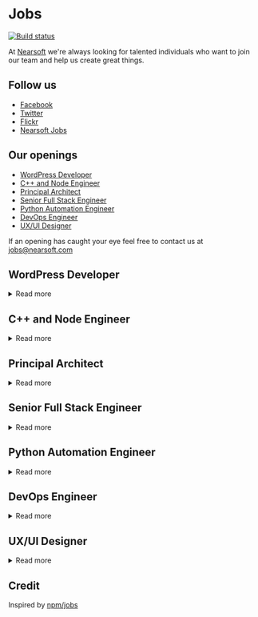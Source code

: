 # Jobs

[![Build status](https://img.shields.io/travis/Nearsoft/jobs.svg)](https://travis-ci.org/Nearsoft/jobs)

At [Nearsoft](https://nearsoft.com) we're always looking for talented individuals who want to join our team and help us create great things.

## Follow us

* [Facebook](https://www.facebook.com/NearsoftInc)
* [Twitter](https://twitter.com/nearsoft)
* [Flickr](https://www.flickr.com/photos/nearsoft)
* [Nearsoft Jobs](http://nearsoftjobs.com)

## Our openings

<!-- yaspeller ignore:start -->



* [WordPress Developer](#wordpress-developer)
* [C++ and Node Engineer](#c++-node-engineer)
* [Principal Architect](#principal-architect)
* [Senior Full Stack Engineer](#senior-full-stack-engineer)
* [Python Automation Engineer](#python-automation-engineer)
* [DevOps Engineer](#devops-engineer)
* [UX/UI Designer](#uxui-designer)

<!-- yaspeller ignore:end -->

If an opening has caught your eye feel free to contact us at jobs@nearsoft.com

## WordPress Developer

<details><summary>Read more</summary>
  
We are unique in the digital marketing and media industry. We combine marketing,digital,content,and fin-tech.
Our performance-based approach increases brand awareness and generates targeted audience engagement on our internal web properties and partner sites. We are seeking a Software Engineer with WordPress experience who will help us to implement amazing front-end and back-end user experiences for our highly-customized site with over 10,000 articles reaching millions of monthly users.
The right person will be experienced with large, high traffic WordPress installations and must be able to code custom features and build plug-ins according to coding standards and best practices and will be knowledgeable in WordPress, PHP, Javascript, and CSS. This role will be required to handle feature-rich front end development along with complicated back end tasks such as migrations, search customization,and web service programming.

### Development Responsibilities

* Build, extend, maintain and deploy websites using the WordPress content managementsystem.
* Create and modify front end and back end components (themes, plugins, scripts, and styles)using PHP, Javascript, and CSS
* Demonstrate a complete understanding of WordPress 
* Monitor, maintain and optimize front end and back end performance
* Design themes, templates and plugins based on wireframes and project requirements
* Stay up to date with the latest WordPress and related plugin security updates
* Produce high-quality code that works well across multiple browsers and devices 

### Team Collaboration

* Interact with the team to share and discuss design and functionality ideas
* Interpret wireframes, storyboards, user flows, process flows and site maps
* Discuss project milestones and key deliverables to peers and stakeholders
* Set design guidelines, best practices and standards
* Meet deadlines and stay on target
* Work with designers to ensure the technical feasibility of UI/UX designs
* Conducting quality assurance and tests of code quality
 
### Requirements

* 3 to 4 years of Wordpress development experience, has to have current work experience in Wordpress
* Technical skills should include multiple years in web development and experience with: WordPress,PHP, MySQL, HTML5, CSS3, JavaScript, and JQuery,
* Ability to build custom themes and plugins
* Develop page types, taxonomy language, menus, and other WordPress CMS data structures
* Experience with AWS services such as S3 and CloudFront
* Experience using Git for version control
* Familiar with Command-Line Interfaces (i.e. Bash)
* Familiar with SEO best practices (semantic markup, alt tags, meta tags)
* Ability to work with APIs
* Able to write database queries and logic
* Experience with common deployment methodologies (dev->stage->live)
* Excellent debug experience
* Stay up to date with community patches and updates as required
* Strong knowledge of production-ready code QA such as browser testing, validity testing, and performance testing
* Able to take direction, critique and brainstorming your ideas
* Collaborative will-do attitude
* Attention to detai

<!-- yaspeller ignore:start -->
###### *CT*
<!-- yaspeller ignore:end -->
</details>

## C++ and Node Engineer 

<details><summary>Read more</summary>
  
We looking for a mid/senior C++ developer to join our growing team. This is an exciting and high profile project that will involve challenging problem solving and collaborating in architecting a solution from the ground up. You will also be asked to develop documentation on the new built system.

### Your Profile

* You are committed to using your technical skills to deliver amazing user experiences.
* You enjoy learning new and emerging technologies. 
* You are pro open source, do not like to reinvent the wheel. 
* You are a force of proposal and an excellent team player. 
* You are attentive to potential security vulnerabilities, strive for improvement, like to get out of your comfort zone and the challenges are a source of motivation for you.
* You are a problem-solver, critical thinker, and team player.

### Key Requirements

* 5+ years of experience in the software industry
* 3+ years of working experience in C++
* 5+ years NodeJS/Typescript or Java development experience
* Experience in server/client side JS (nodeJS, expressJS, Typescript)
* Object-oriented design and development experience
* Ability to drive technical excellence, pushing innovation and quality
* Experience with REST web services, message brokers, network programming
* Self-driven, autonomous and accountable, with great interpersonal skills
* Proficient in English

### It’s great if you also have

* Experience with linux
* Experience with CI/CD using Travis CI
* Experience with some aspect(s) of computer security: network security,
application security, security protocols, cryptography, etc…)
* Experience with agile software development practices

<!-- yaspeller ignore:start -->
###### *ULT*
<!-- yaspeller ignore:end -->
</details>


## Principal Architect

<details><summary>Read more</summary>

Reporting to the Chief Architect, the principal Architect plays an integral role in supporting the effort to build the company's multi-year technology strategy, roadmap, and processes. The Principal Architect will be part of the company’s architecture team responsible for development and technology innovation. The principal architect will support multiple domains part of  the integration of our brands into one cohesive platform and set of services to deliver delight at scale to our millions of customs around the world. 

### Responsibilities 

* Lead software architecture implementation throughout the product life cycle for one or moreapplication domains.
* Define software application architecture solution proposals and alternatives with the team, including schedule, resource & costing.
* Lead and participate in software architecture and code reviews.
* Work with the team of internal and external software engineers to prototype and implement the applications.
* Owns the Domain Roadmap and works closely with business, architects and engineering heads to set priority, deliver on-time, within budget and of high quality.
* This architect will lead engineering teams to develop innovative solutions that meet market needs with respect to functionality, performance, scalability, reliability, implementation schedules, and adherence to develop goals and principles.
* Drive and understand use cases for current and future architectural requirements across multiple domains.  Drive the evolution of our technology stack, and enhance leadership role.
* Act as a role model and mentor for the entire technology organization. Lead one or more application domains to achieve architectural initiatives.
* Will be part of the Architectural Committee consisting of the team of architects to achieve enterprise-wide architectural alignment, work towards devising architectural solutions, and chairing architectural design reviews. 

### Leadership Requirements

* Strategic thinker with a high level of situational intelligence to be able to work with a diverse workforce with a differing opinion
* Able to communicate, influence, and lead technical teams in making strong technical decisions.  
* Effectively describes and communicates the future direction of a given domain, conducts analysis of architectural data, and articulates analytic and technical findings to senior audiences in a coherent and organized fashion.
* Builds loyalty, trust and confidence with cross-functional leaders and teams
* Hands-on and entrepreneurial style –one that looks to become personally involved in all elements of managing their domain responsibility
* Actively develops technical talent and shares knowledge
* Skilled at contributing to broader business conversations beyond their domain expertise
* Solicits the involvement of others to build a sense of ownership.
* Comfortable presenting to executive leaders in ways that build confidence and support, and enables strategic decision making
* High degree of technical competency (strong engineering foundation) with a passion around execution and delivery.  Technical aptitude to probe, assess and understand their technology environment
* Strong verbal, presentation and written communications skills
* Proven ability to navigate ambiguity and collaborate with other functional leaders to provide positive outcomes

### Tech Skills 

* 12+ years of experience as a software developer, lead and architect
* At least 6 years’ experience as a software architect at a consumer services company delivering solutions running in Cloud infrastructure, preferably AWS. 
* Experience with large scale e-commerce platforms and highly available distributed systems
* Deep experience of micro-service-based architectures and building performing, scalable and durable solutions in cloud environments for 24x7 business to consumer-facing applications.
* Cloud Application Design patterns and frameworks (for e.g. service discovery, circuitbreaker, and 12 factor)
* AWS cloud experience (IAM, Cognito, ECS, Fargate, Lambda, RDS, S3)
* Experience with various access control models and standards, including SSO and ID Federation
* Experience acting as technical liaison between Product Management, Development, and Operations
* Experience with event-driven architecture and messaging systems (ActiveMQ, Kafka, SQS/SNS)
* Proficient in NoSQL (MongoDB, Amazon DynamoDB, Redis) and Relational Databases (Oracle, MySQL and PostgreSQL)
* Expert-level experience with Java/Spring Boot/Spring Framework required and LAMP, HTML5 and iOS etc. would be a plus
* Ability to create analysis and quick prototypes for different implementation alternatives.
* Experience in Machine Learning and Artificial Intelligence 
* Expert knowledge of technical architecture best practices
* Developed architectures in multiple diverse domains and application stacks
* Expertise with modern, Agile-based application development methodologies such as microservices, API management,web-scale architectures, container-based delivery, cloud automation, TDD, BDD, continuous integration (CI), and CD.

<!-- yaspeller ignore:start -->
###### *SHUTT*
<!-- yaspeller ignore:end -->

</details>


## Senior Full Stack Engineer

<details><summary>Read more</summary>
  
### What you’ll be doing:

* Create REST based microservices and APIs to support mobile and web applications
* Contribute to developing a culture of testing and quality within the team
* Collaborate with QA team in implementing and maintaining test automation
* Continuously discover, evaluate and implement new technologies or services to maximize development efficiency

### Who you are:

* You feel good about your work knowing that what you do will affect the lives of millions of people around the world
* Entrepreneurial and eager to thrive in a startup environment
* Strong communicator
* A good person, highly ethical and accepting of others
* Self-motivated and willing to learn new things and take on new challenges
 
### Your background and skills:

* Preferably fluent in TypeScript/Node.js; Java/Spring/Spring Boot a plus
* Experienced with MongoDB, NoSQL technologies
* Docker experience a plus
* Experienced with service design patterns, multithreading, scalability and performance
* Excellent knowledge of algorithms and data structures
* Familiarity with cloud architectural patterns and microservices, message queues, container orchestration, etc.
* Experience developing and supporting production code
* Able to collaborate with appropriate resources to prepare design create technical design, slicing and sizing of new features and function
* Clear and concise communication skills
* Proven track record of delivering on tight schedule
* B.S. in Computer Science or related field OR equivalent experience
* 6+ years of full-stack software engineering experience developing user-facing features and systems

<!-- yaspeller ignore:start -->
###### *MND*
<!-- yaspeller ignore:end -->

</details>


## Python Automation Engineer

<details><summary>Read more</summary>

* 3-5 years experience in Software Quality with strong demonstrable automation skills in Selenium, Python, PHP or a scripting language used for test regression
* Ability to not only automation, but manually test and apply manual tests to regression scripts quickly and seamlessly to sprint tasks
* Junior/Mid-level Agile experience working with onsite and offsite teams within an Agile development life-cycle
* Experience leading a small, agile quality team across multiple teams and sprints
* Believe in working with other SCRUM teams and context switching when the team and business needs call for the help

<!-- yaspeller ignore:start -->
###### *CT*
<!-- yaspeller ignore:end -->

</details>


## DevOps Engineer

<details><summary>Read more</summary>

### Requirements

* Enterprise public cloud experience with AWS
* Experience writing automation scripts such as Python, Java, Bash, Ruby, Powershell etc.
* Experience working with and coding automated configuration and infrastructure deployment management tools such as Puppet, Chef, Salt, Ansible etc.
* Experience implementing systems and application performance monitoring tools (AppDynamics, New Relic, Sensu, Zenoss, Nagios, etc.); Emphasis on developing custom systems and application monitors
* Hands-on experience with operating system administration and tuning including Linux/Unix and/or Microsoft Operating Systems is required
* Hands-on experience implementing centralized log aggregation and search frameworks such as Splunk, ELK, etc.
* Experience with source control management and how they are used in delivery (Git/TFS/CVS) and conforming to Development organization's SDLC standards
* Strong technical and troubleshooting skills to evaluate, recommend and support new technology as it relates to Web-based applications
* Comfort with facilitating collaboration, open communication and reaching across functional borders
* Prior deployment experience working with software development life-cycle and methodology are strongly desired
* Must be a self-starter and motivated to work with people to get the task accomplished, sometimes with minimal supervision
* High level of customer responsiveness, excellent documentation and communication skills and attention to detail

### Preferences

* Minimum 2 years experience configuration and maintaining network and system security: firewalls (including WAF), security logs and audits, proxies, DMZ
* Minimum 2 years experience with networking principles: routing, naming services, port-mapping, protocols, network address translation, DHCP, IP chaining, etc.
* Experience installing, configuring, and tuning application messaging technologies such as ActiveMQ, JMS, RabbitMQ etc.
* Experience with Software Development tracking and collaboration tools (Atlassian Suite etc.)
* Experience with basic database administration: installation, emergency recovery, creating accounts, tuning SQL queries, indexing

<!-- yaspeller ignore:start -->
###### *SKT*
<!-- yaspeller ignore:end -->

</details>


## UX/UI Designer

<details><summary>Read more</summary>

The UX Team from Nearsoft is growing and we're looking for a hands-on UX/UI Designer that help us build value to our clients' business by being actively involved in product decisions. As part of the UX Team, you'll work closely with designers, developers and stakeholders to produce digital products, conduct user research and design engaging UI solutions.

### What you'll do

* Create low and high fidelity mockups using best design principles for user interfaces in mobile and Web platforms
* Communicate ideas effectively to key stakeholders in the product development process
* Build a strong relationship with your client by being actively involved in product decisions and tackle the needs at hand
* Conduct usability testings, user interviews and analyze findings to translate into design solutions
* Collaborate with development teams and stakeholders in an Agile environment to produce high-quality digital products
* Analyze and create successful strategies to implement design solutions to products in any phase of the development process
* Create mobile and web user-interface designs following best platform guidelines and practices
* Build design systems including patterns, components, and guidelines for software products
* Support current team initiatives like facilitating workshops, mentoring and creating new content for our blog

### About you

* 3+ years of experience designing digital products
* Fluent in English, written and spoken
* Proven ability to collaborate successfully with cross-­functional teams and software products
* Experience designing User Interfaces for web and mobile platforms
* Experience conducting usability testing, user interviews and analyze findings to translate into design solutions
* Advanced use of Sketch and InVision, or other similar tools
* Ability to self-manage and conduct in a proactive manner

### How to apply

* Send your CV and portfolio to: aquijada@nearsoft.com

<!-- yaspeller ignore:start -->
###### *NS*
<!-- yaspeller ignore:end -->

</details>


## Credit

Inspired by [npm/jobs](https://github.com/npm/jobs)
